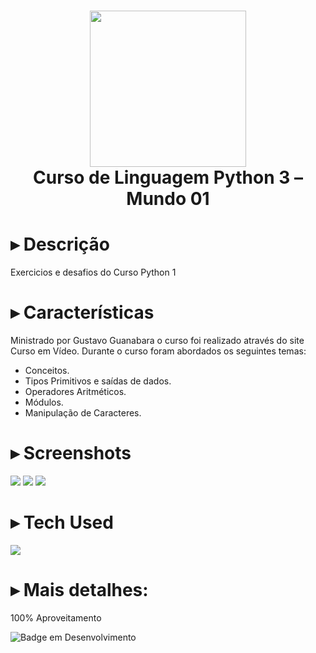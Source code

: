 <div align="center">
<h1> <img src="https://upload.wikimedia.org/wikipedia/commons/thumb/c/c3/Python-logo-notext.svg/1869px-Python-logo-notext.svg.png" width="250px"><br/>Curso de Linguagem Python 3 – Mundo 01</h1>
</div>

# ▸ Descrição
Exercicios e desafios do Curso Python 1

# ▸ Características
Ministrado por Gustavo Guanabara o curso foi realizado através do site Curso em Vídeo.
Durante o curso foram abordados os seguintes temas:
- Conceitos.
- Tipos Primitivos e saídas de dados.
- Operadores Aritméticos.
- Módulos.
- Manipulação de Caracteres.

# ▸ Screenshots
 <img src="https://imgur.com/A3DuKcy.png"> <img src="https://imgur.com/jvlHgxz.png">
 <img src="https://imgur.com/6MYRoU6.png">

# ▸ Tech Used
<a href="https://skillicons.dev">
  <img src="https://skillicons.dev/icons?i=py" />
</a>
      
# ▸ Mais detalhes:
100% Aproveitamento

![Badge em Desenvolvimento](http://img.shields.io/static/v1?label=curso&message=concluido&color=GREEN&style=for-the-badge)<br>
